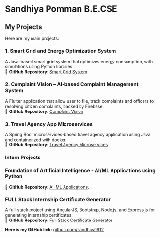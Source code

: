 # Sandhiya Pomman B.E.CSE

## My Projects  

Here are my main projects:

### 1️. Smart Grid and Energy Optimization System  
A Java-based smart grid system that optimizes energy consumption, with simulations using Python libraries.  
🔗 **GitHub Repository:** [Smart Grid System](https://github.com/sandhiya1912/Smart_Grid_System)

### 2. Complaint Vision – AI-based Complaint Management System  
A Flutter application that allow user to file, track complaints and officers to resolving citizen complaints, backed by Firebase.  
🔗 **GitHub Repository:** [Complaint Vision](https://github.com/sandhiya1912/ComplaintVision)  

### 3. Travel Agency App Microservices  
A Spring Boot microservices-based travel agency application using Java and containerized with docker.  
🔗 **GitHub Repository:** [Travel Agency Microservices](https://github.com/sandhiya1912/TravelAgencyMicroservices)  

### Intern Projects  

### Foundation of Artificial Intelligence - AI/ML Applications using Python
🔗 **GitHub Repository:** [AI-ML Applications](https://github.com/sandhiya1912/AL-ML-concepts). 

### FULL Stack Internship Certificate Generator  
A full-stack project using AngularJS, Bootstrap, Node.js, and Express.js for generating internship certificates.  
🔗 **GitHub Repository:** [Full Stack Certificate Generator](https://github.com/sandhiya1912/Angular-intern-project)

**Here is my GitHub link:** [github.com/sandhiya1912](https://github.com/sandhiya1912)
